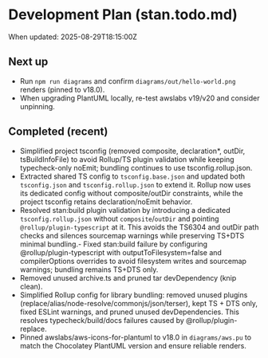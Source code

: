 # Development Plan (stan.todo.md)

When updated: 2025-08-29T18:15:00Z

## Next up

- Run `npm run diagrams` and confirm `diagrams/out/hello-world.png`
  renders (pinned to v18.0).
- When upgrading PlantUML locally, re-test awslabs v19/v20 and consider
  unpinning.

## Completed (recent)

- Simplified project tsconfig (removed composite, declaration*, outDir,
  tsBuildInfoFile) to avoid Rollup/TS plugin validation while keeping
  typecheck-only noEmit; bundling continues to use tsconfig.rollup.json.
- Extracted shared TS config to `tsconfig.base.json` and updated both
  `tsconfig.json` and `tsconfig.rollup.json` to extend it. Rollup now
  uses its dedicated config without composite/outDir constraints, while
  the project tsconfig retains declaration/noEmit behavior.
- Resolved stan:build plugin validation by introducing a dedicated
  `tsconfig.rollup.json` without `composite`/`outDir` and pointing
  `@rollup/plugin-typescript` at it. This avoids the TS6304 and outDir
  path checks and silences sourcemap warnings while preserving TS+DTS
  minimal bundling.- Fixed stan:build failure by configuring @rollup/plugin-typescript
  with outputToFilesystem=false and compilerOptions overrides to avoid
  filesystem writes and sourcemap warnings; bundling remains TS+DTS only.
- Removed unused archive.ts and pruned tar devDependency (knip clean).
- Simplified Rollup config for library bundling: removed unused plugins
  (replace/alias/node-resolve/commonjs/json/terser), kept TS + DTS only,
  fixed ESLint warnings, and pruned unused devDependencies. This resolves
  typecheck/build/docs failures caused by @rollup/plugin-replace.
- Pinned awslabs/aws-icons-for-plantuml to v18.0 in `diagrams/aws.pu`
  to match the Chocolatey PlantUML version and ensure reliable renders.
